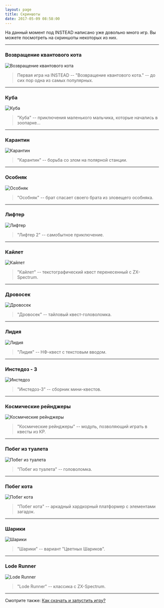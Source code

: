 ```yaml
---
layout: page
title: Скриншоты
date: 2017-05-09 08:58:00
---
```

На данный момент под INSTEAD написано уже довольно много игр.
Вы можете посмотреть на скриншоты некоторых из них.

- - -
### Возвращение квантового кота

![Возвращение квантового кота](/screenshots/cat1.jpg)

> Первая игра на INSTEAD -- "Возвращение квантового кота." -- до сих пор одна из самых популярных.

- - -
### Куба

![Куба](/screenshots/cuba.jpg)

> "Куба" -- приключения маленького мальчика, которые начались в зоопарке...

- - -
### Карантин

![Карантин](/screenshots/quarantine.jpg)

> "Карантин" -- борьба со злом на полярной станции.

- - -
### Особняк

![Особняк](/screenshots/mansion.jpg)

> "Особняк" -- брат спасает своего брата из зловещего особняка.

- - -
### Лифтер

![Лифтер](/screenshots/lifter.jpg)

> "Лифтер 2" -- самобытное приключение.

- - -
### Кайлет

![Кайлет](/screenshots/kayleth.jpg)

> "Кайлет" -- текстографический квест перенесенный с ZX-Spectrum.

- - -
### Дровосек

![Дровосек](/screenshots/woodcutter.jpg)

> "Дровосек" -- тайловый квест-головоломка.

- - -
### Лидия

![Лидия](/screenshots/lydia.jpg)

> "Лидия" -- НФ-квест с текстовым вводом.

- - -
### Инстедоз - 3

![Инстедоз](/screenshots/insteadose.jpg)

> "Инстедоз-3" -- сборник мини-квестов.

- - -
### Космические рейнджеры

![Космические рейнджеры](/screenshots/rangers.jpg)

> "Космические рейнджеры" -- модуль, позволяющий играть в квесты из КР.

- - -
### Побег из туалета

![Побег из туалета](/screenshots/toilet.jpg)

> "Побег из туалета" -- головоломка.

- - -
### Побег кота

![Побег кота](/screenshots/catesc.jpg)

> "Побег кота" -- аркадный хардкорный платформер с элементами загадок.

- - -
### Шарики

![Шарики](/screenshots/ilines.jpg)

> "Шарики" -- вариант "Цветных Шариков".

- - -
### Lode Runner

![Lode Runner](/screenshots/loderunner.jpg)

> "Lode Runner" -- классика с ZX-Spectrum.

- - -

Смотрите также: [Как скачать и запустить игру?](/page/games/)
